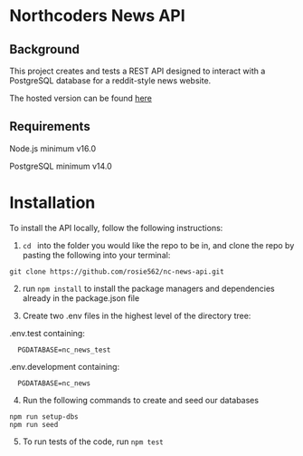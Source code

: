 # Northcoders News API

## Background

This project creates and tests a REST API designed to interact with a PostgreSQL database for a reddit-style news website.

The hosted version can be found [here](https://nc-news-fsgh.onrender.com/api)

## Requirements
Node.js minimum v16.0

PostgreSQL minimum v14.0

# Installation

To install the API locally, follow the following instructions:

1. ``cd `` into the folder you would like the repo to be in, and clone the repo by pasting the following into your terminal:
```
git clone https://github.com/rosie562/nc-news-api.git
```
2. run ```npm install``` to install the package managers and dependencies already in the package.json file

3. Create two .env files in the highest level of the directory tree:

.env.test containing:
```
  PGDATABASE=nc_news_test
````
.env.development containing:
```
  PGDATABASE=nc_news
```
4. Run the following commands to create and seed our databases
```
npm run setup-dbs
npm run seed
```
5. To run tests of the code, run ```npm test```